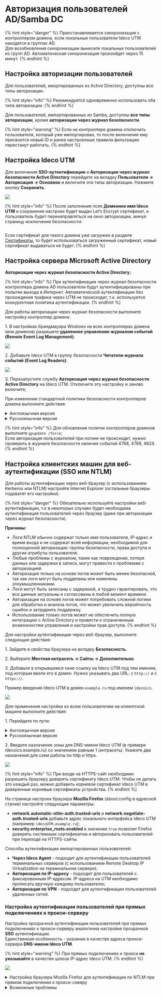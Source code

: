 # Авторизация пользователей AD/Samba DC

{% hint style="danger" %}
Приостанавливается синхронизация с контроллером домена, если локальные пользователи Ideco UTM находятся в группах AD.\
Для возобновления синхронизации вынесите локальных пользователей из групп AD. Автоматическая синхронизация произойдет через 15 минут.
{% endhint %}

## Настройка авторизации пользователей

Для пользователей, имортированных из Aсtive Directory, доступны все типы авторизации.

{% hint style="info" %}
Рекомендуется одновременно использовать оба типа авторизации.
{% endhint %}

Для пользователей, импортированных из Samba, доступны **все типы авторизации**, кроме **авторизации через журнал безопасности**.

{% hint style="warning" %}
Если на контроллере домена отключить пользователя, который уже импортирован, то после включения ему присвоится новый ID и ранее настроенные правила фильтрации перестанут работать.
{% endhint %}

## Настройка Ideco UTM

Для включения **SSO-аутентификации** и **Авторизации через журнал безопасности Active Directory** перейдите на вкладку **Пользователи -> Авторизация -> Основное** и включите эти типы авторизации. Нажмите кнопку **Сохранить**.

![](/.gitbook/assets/active-directory5.png)

{% hint style="info" %}
После заполнения поля **Доменное имя Ideco UTM** и сохранения настроек будет выдан Let’s Encrypt сертификат, и пользователь будет перенаправляться на окно авторизации, минуя страницу исключения безопасности:

<img src="/.gitbook/assets/web-autorization2.png" alt="" data-size="original">

Если сертификат для такого домена уже загружен в разделе [Сертификаты](../../services/certificates/), то будет использоваться загруженный сертификат, новый сертификат выдаваться не будет.
{% endhint %}

## Настройка сервера Microsoft Active Directory

**Авторизация через журнал безопасности Active Directory:**

{% hint style="info" %}
При аутентификации через журнал безопасности контроллера домена AD пользователи будут аутентифицированы при попытке выхода в Интернет. Автоматической аутентификации без прохождения трафика через UTM не происходит, т.к. используется конкурентная политика аутентификации.
{% endhint %}

Для работы авторизации через журнал безопасности выполните настройку контроллер домена:

1\. В настройках брандмауэра Windows на всех контроллерах домена (или доменов) разрешите **удаленное управление журналом событий (Remote Event Log Management)**:

![](/.gitbook/assets/active-directory6.png)

2\. Добавьте Ideco UTM в группу безопасности **Читатели журнала событий (Event Log Readers)**:

![](/.gitbook/assets/active-directory7.png)

3\. Перезапустите службу **Авторизация через журнал безопасности Active Directory** на Ideco UTM. Отключите эту настройку и заново включите;

При изменении стандартной политики безопасности контроллеров домена выполните действия:

<details>

<summary>Англоязычная версия</summary>

![](/.gitbook/assets/active-directory9.gif)

1\. Откройте **Group policy management**.

2\. Выберите **Forest: test.org -> Domains -> test.org**. 

3\. Нажмите правой кнопкой мыши по **Default Domain policy** и выберите **Edit**.

4\. В открывшемся окне перейдите по пути **Computer configuration -> Policies -> Windows Settings -> Security Settings -> Advanced Audit Policy Configuration -> Audit Policies -> Logon/Logoff**. 

5\. Дважды кликните по **Audit Logon**. 

6\. В открывшемся окне на вкладке **Policy** включите **Configure the following audit event** и выберите **Success**. 

7\. Нажмите **Apply** и **Ok**. 

8\. В папке **Audit Policies** перейдите в **Account Logon**.

9\. Дважды кликните по **Audit Kerberos Authentication Service** и повторите действия из пункта 6. 

10\. Повторите пункты 8 и 9 для **Audit Kerberos Service Ticket Operations**.

</details>

<details>

<summary>Русскоязычная версия</summary>

![](/.gitbook/assets/active-directory8.gif)

1\. Откройте **Управление групповой политикой**.

2\. Выберите **Лес: test.org -> Домены -> test.org**. 

3\. Нажмите правой кнопкой мыши по **Default Domain policy** и выберите **Изменить**.

4\. В открывшемся окне перейдите по пути **Конфигурация компьютера -> Политики -> Конфигурация Windows -> Параметры безопасности -> Конфигурация расширенной политики аудита -> Политики аудита -> Вход/Выход**. 

5\. Дважды кликните по **Аудит входа в систему**. 

6\. В открывшемся окне на вкладке **Политика** включите **Настроить следующие события аудита** и выберите **Успех**. 

7\. Нажмите **Применить** и **Ok**. 

8\. В папке **Политики аудита** перейдите в **Вход учетной записи**.

9\. Дважды кликните по **Аудит службы проверки подлинности Kerberos** и повторите действия из пункта 6. 

10\. Повторите пункты 8 и 9 для **Аудита операций с билетами службы Kerberos**.

</details>

{% hint style="info" %}
Для обновления политик контроллеров доменов выполните `gpupdate /force`;\
Если авторизация пользователей при логине не происходит, нужно проверить в журнале безопасности наличие событий 4768, 4769, 4624.
{% endhint %}

## Настройка клиентских машин для веб-аутентификации (SSO или NTLM)

Для работы аутентификации через веб-браузер (с использованием Kerberos или NTLM) настройте Internet Explorer (остальные браузеры подхватят его настройки).

{% hint style="danger" %}
Обязательно используйте настройки веб-аутентификации, т.к в некоторых случаях будет необходима аутентификация пользователей через браузер (даже при авторизации через журнал безопасности).

**Причины:**

* Логи NTLM обычно содержат только имя пользователя, IP-адрес и время входа и не содержат всей информации, необходимой для полноценной авторизации: группы безопасности, права доступа и другие атрибуты пользователя.
* Любые проблемы с журналом, такие как повреждение, потеря данных или задержки в записи, могут привести к проблемам с авторизацией.
* Авторизация только на основе логов может быть менее безопасной, так как логи могут быть подделаны или изменены злоумышленниками.
* Логи могут быть записаны с задержкой, и трудно гарантировать, что все данные актуальны и согласованы в любой момент времени.
* Авторизация на основе логов может потребовать сложной логики для обработки и анализа логов, что может увеличить вероятность ошибок и затруднить поддержку.
* Использование только логов может не обеспечить полную интеграцию с Active Directory и привести к ограниченным возможностям управления и настройки прав доступа.
{% endhint %}

Для настройки аутентификации через веб-браузер, выполните следующие действия:

1\. Зайдите в свойства браузера на вкладку **Безопасность**.

2\. Выберите **Местная интрасеть -> Сайты -> Дополнительно**.

3\. Добавьте в открывшемся окне ссылку на Ideco UTM под тем именем, под которым ввели его в домен. Нужно указывать два URL: c `http://` и с `https://`.

Пример введения Ideco UTM в домен `example.ru` под именем `idecoics`.

![](/.gitbook/assets/active-directory.jpg)

Для применения настройки ко всем пользователям на клиентской машине выполните действия:

1\. Перейдите по пути:

<details>

<summary>Англоязычная версия</summary>

**Edit group policy -> Computer Configuration -> Administrative Templates -> Windows Components -> Internet Explorer -> Internet Control Panel -> Security Page -> Site to Zone Assignment List**

</details>

<details>

<summary>Русскоязычная версия</summary>

**Изменение локальной групповой политики -> Политика "Локальный компьютер" -> Административные шаблоны -> Компоненты Windows -> Internet Explorer -> Панель управления браузером -> Вкладка безопасность -> Список назначений зоны для веб-сайтов**

</details>

2\. Введите назначение зоны для DNS-имени Ideco UTM (в примере idecoics.example.ru) со значением равным 1 (интрасеть). Укажите два назначения для схем работы по http и https.

![](/.gitbook/assets/active-directory1.png)

{% hint style="info" %}
При входе на HTTPS-сайт необходимо разрешить браузеру доверять сертификату Ideco UTM. Чтобы не делать это каждый раз, можно добавить корневой сертификат Ideco UTM в доверенные корневые сертификаты устройства.
{% endhint %}

На странице настроек браузера **Mozilla Firefox** (about:config в адресной строке) настройте следующие параметры:

* **network.automatic-ntlm-auth.trusted-uris** и **network.negotiate-auth.trusted-uris** добавьте адрес локального интерфейса Ideco UTM (например `idecoUTM.example.ru`);
* **security.enterprise\_roots.enabled** в значении `true` позволит Firefox доверять системным сертификатом и авторизовать пользователей при переходе на HTTPS-сайты.

Способы аутентификации импортированных пользователей:

* **Через Ideco Agent** - подходит для аутентификации пользователей терминальных серверов (с использованием Remote Desktop IP Virtualization на терминальном сервере);
* **Авторизация по IP-адресу** - подходит для пользователей с фиксированным IP-адресом. IP-адреса на UTM необходимо прописать вручную каждому пользователю;
* **Авторизация по VPN** - подходит для аутентификации пользователей удаленных сетей.

### Настройка аутентификации пользователей при прямых подключениях к прокси-серверу

Настройка прозрачной аутентификации пользователей при прямых подключениях к прокси-серверу аналогична настройке прозрачной **SSO** аутентификации.\
Единственная особенность - указание в качестве адреса прокси-сервера **DNS-имени Ideco UTM**.

{% hint style="warning" %}
При прямых подключениях к прокси **не указывайте** в качестве шлюза IP-адрес Ideco UTM.
{% endhint %}

![](/.gitbook/assets/active-directory2.png)

<details>

<summary>Настройка браузера Mozilla Firefox для аутентификации по NTLM при прямом подключении к прокси-северу</summary>

Для аутентификации компьютеров, которые **не находятся в домене**, под доменным пользовательским аккаунтом на странице настроек браузера **Mozilla Firefox** (about:config в адресной строке) укажите следующие параметры:

* **network.automatic-ntlm-auth.allow-proxies** = false;
* **network.negotiate-auth.allow-proxies** = false.

Не отключайте данные опции для компьютеров, входящих в домен, т.к. в таком случае будет использоваться устаревший метод авторизации по NTLM.

</details>

<details>

<summary>Возможные проблемы</summary>

Если в Internet Explorer появляется окно с текстом **Для получения доступа требуется аутентификация**, и аутентификация происходит только при ручном переходе по ссылке. Установите параметр **Активные сценарии** в Internet Explorer в значение **Включить**.

<img src="/.gitbook/assets/active-directory3.jpg" alt="" data-size="original">

Доменному пользователю должно быть разрешено аутентифицироваться на Ideco UTM. На контроллере домена зайдите в свойства выбранных пользователей во вкладку **Учетная запись** -> **Вход на...**, выберите пункт **только на указанные компьютеры** и пропишите имя рабочей станции для входа в систему.

Пример данной настройки представлен на скриншоте ниже:

<img src="/.gitbook/assets/active-directory4.png" alt="" data-size="original">

</details>
